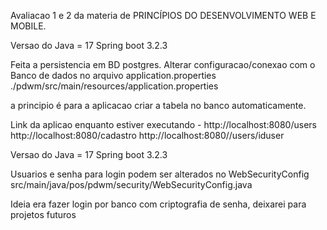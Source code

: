 Avaliacao 1 e 2 da materia de PRINCÍPIOS DO DESENVOLVIMENTO WEB E MOBILE.

Versao do Java = 17
Spring boot 3.2.3

Feita  a persistencia em BD postgres.
Alterar configuracao/conexao com o Banco de dados no arquivo application.properties  ./pdwm/src/main/resources/application.properties 

a principio é para a aplicacao criar a tabela no banco automaticamente.

Link da aplicao enquanto estiver executando -
http://localhost:8080/users
http://localhost:8080/cadastro
http://localhost:8080//users/iduser

Versao do Java = 17
Spring boot 3.2.3


Usuarios e senha para login podem ser alterados no WebSecurityConfig
src/main/java/pos/pdwm/security/WebSecurityConfig.java

Ideia era fazer login por banco com criptografia de senha, deixarei para projetos futuros
